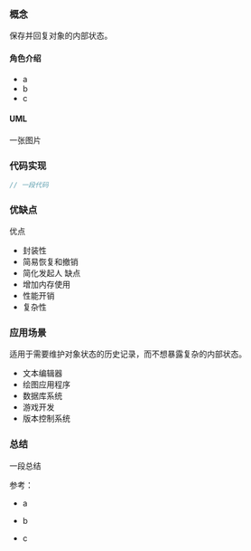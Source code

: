 ### 概念

保存并回复对象的内部状态。

#### 角色介绍

- a
- b
- c

#### UML

一张图片

### 代码实现

```kt
// 一段代码
```

### 优缺点

优点
- 封装性
- 简易恢复和撤销
- 简化发起人
缺点
- 增加内存使用
- 性能开销
- 复杂性
### 应用场景

适用于需要维护对象状态的历史记录，而不想暴露复杂的内部状态。
- 文本编辑器
- 绘图应用程序
- 数据库系统
- 游戏开发
- 版本控制系统

### 总结

一段总结

参考：

- a

- b

- c
